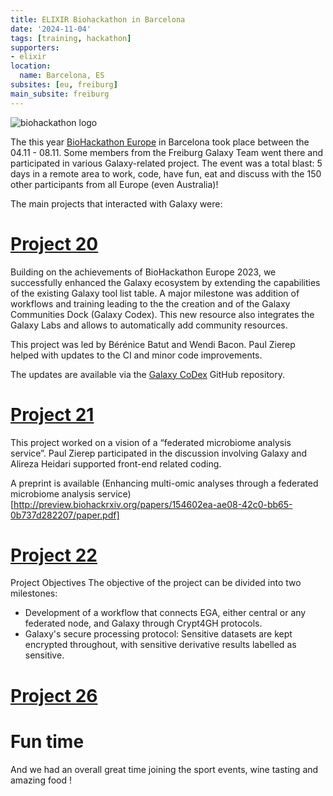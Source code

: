 ```yaml
---
title: ELIXIR Biohackathon in Barcelona
date: '2024-11-04'
tags: [training, hackathon]
supporters:
- elixir
location:
  name: Barcelona, ES
subsites: [eu, freiburg]
main_subsite: freiburg
---
```


![biohackathon logo](https://biohackathon-europe.org/img/biohackathon-logo-white.svg)


The this year [BioHackathon Europe](https://biohackathon-europe.org/index.html) in Barcelona took place between the 04.11 - 08.11. Some members from the Freiburg Galaxy Team went there and participated in various Galaxy-related project. The event was a total blast: 5 days in a remote area to work, code, have fun, eat and discuss with the 150 other participants from all Europe (even Australia)!

The main projects that interacted with Galaxy were: 

# [Project 20](https://github.com/elixir-europe/biohackathon-projects-2024/blob/main/11.md)

Building on the achievements of BioHackathon Europe 2023, we successfully enhanced the Galaxy ecosystem by extending the capabilities of the existing Galaxy tool list table. A major milestone was addition of workflows and training leading to the the creation and of the Galaxy Communities Dock (Galaxy Codex). 
This new resource also integrates the Galaxy Labs and allows to automatically add community resources. 

This project was led by Bérénice Batut and Wendi Bacon. Paul Zierep helped with updates to the CI and minor code improvements.  

The updates are available via the [Galaxy CoDex](https://github.com/galaxyproject/galaxy_codex) GitHub repository.

# [Project 21](https://github.com/elixir-europe/biohackathon-projects-2024/blob/main/21.md)

This project worked on a vision of a “federated microbiome analysis service”. 
Paul Zierep participated in the discussion involving Galaxy and Alireza Heidari supported front-end related coding.

A preprint is available (Enhancing multi-omic analyses through a federated
microbiome analysis service)[http://preview.biohackrxiv.org/papers/154602ea-ae08-42c0-bb65-0b737d282207/paper.pdf]

# [Project 22](https://github.com/elixir-europe/biohackathon-projects-2024/blob/main/22.md)

Project Objectives
The objective of the project can be divided into two milestones:

* Development of a workflow that connects EGA, either central or any federated node, and Galaxy through Crypt4GH protocols.
* Galaxy's secure processing protocol: Sensitive datasets are kept encrypted throughout, with sensitive derivative results labelled as sensitive.

# [Project 26](https://github.com/elixir-europe/biohackathon-projects-2024/blob/main/26.md)



# Fun time

And we had an overall great time joining the sport events, wine tasting and amazing food ! 


